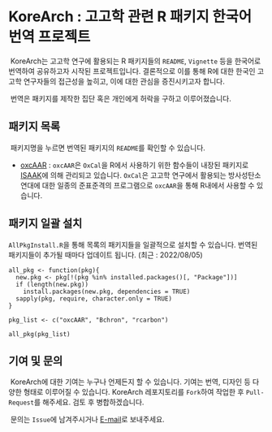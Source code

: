 # KoreArch : 고고학 관련 R 패키지 한국어 번역 프로젝트

 KoreArch는 고고학 연구에 활용되는 R 패키지들의 `README`, `Vignette` 등을 한국어로 번역하여 공유하고자 시작된 프로젝트입니다. 결론적으로 이를 통해 R에 대한 한국인 고고학 연구자들의 접근성을 높히고, 이에 대한 관심을 증진시키고자 합니다.

 번역은 패키지를 제작한 집단 혹은 개인에게 허락을 구하고 이루어졌습니다.

## 패키지 목록

 패키지명을 누르면 번역된 패키지의 `README`를 확인할 수 있습니다.

-   [oxcAAR](https://github.com/ChanToRe/oxcAAR/blob/master/README_ko.md) : `oxcAAR`은 `OxCal`을 R에서 사용하기 위한 함수들이 내장된 패키지로 [ISAAK](https://isaakiel.github.io/)에 의해 관리되고 있습니다. `OxCal`은 고고학 연구에서 활용되는 방사성탄소연대에 대한 일종의 준표준격의 프로그램으로 `oxcAAR`을 통해 R내에서 사용할 수 있습니다.

## 패키지 일괄 설치

`AllPkgInstall.R`을 통해 목록의 패키지들을 일괄적으로 설치할 수 있습니다. 번역된 패키지들이 추가될 때마다 업데이트 됩니다. (최근 : 2022/08/05)

    all_pkg <- function(pkg){
      new.pkg <- pkg[!(pkg %in% installed.packages()[, "Package"])]
      if (length(new.pkg))
        install.packages(new.pkg, dependencies = TRUE)
      sapply(pkg, require, character.only = TRUE)
    }

    pkg_list <- c("oxcAAR", "Bchron", "rcarbon")

    all_pkg(pkg_list)

## 기여 및 문의

 KoreArch에 대한 기여는 누구나 언제든지 할 수 있습니다. 기여는 번역, 디자인 등 다양한 형태로 이루어질 수 있습니다. KoreArch 레포지토리를 `Fork`하여 작업한 후 `Pull-Request`를 해주세요. 검토 후 병합하겠습니다.

 문의는 `Issue`에 남겨주시거나 [E-mail](chanhyeok@soongsil.ac.kr)로 보내주세요.
